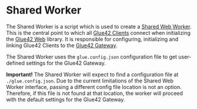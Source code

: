 # Shared Worker

The Shared Worker is a script which is used to create a [Shared Web Worker](https://developer.mozilla.org/en-US/docs/Web/API/SharedWorker). This is the central point to which all [Glue42 Clients](https://docs.glue42.com/core/core-concepts/glue42-client/overview/index.html) connect when initializing the [Glue42 Web](https://docs.glue42.com/reference/core/latest/glue42%20web/index.html) library. It is responsible for configuring, initializing and linking Glue42 Clients to the [Glue42 Gateway](https://docs.glue42.com/core/core-concepts/environment/overview/index.html#glue42_gateway).

The Shared Worker uses the `glue.config.json` configuration file to get user-defined settings for the Glue42 Gateway.

**Important!** The Shared Worker will expect to find a configuration file at `./glue.config.json`. Due to the current limitations of the Shared Web Worker interface, passing a different config file location is not an option. Therefore, if this file is not found at that location, the worker will proceed with the default settings for the Glue42 Gateway.